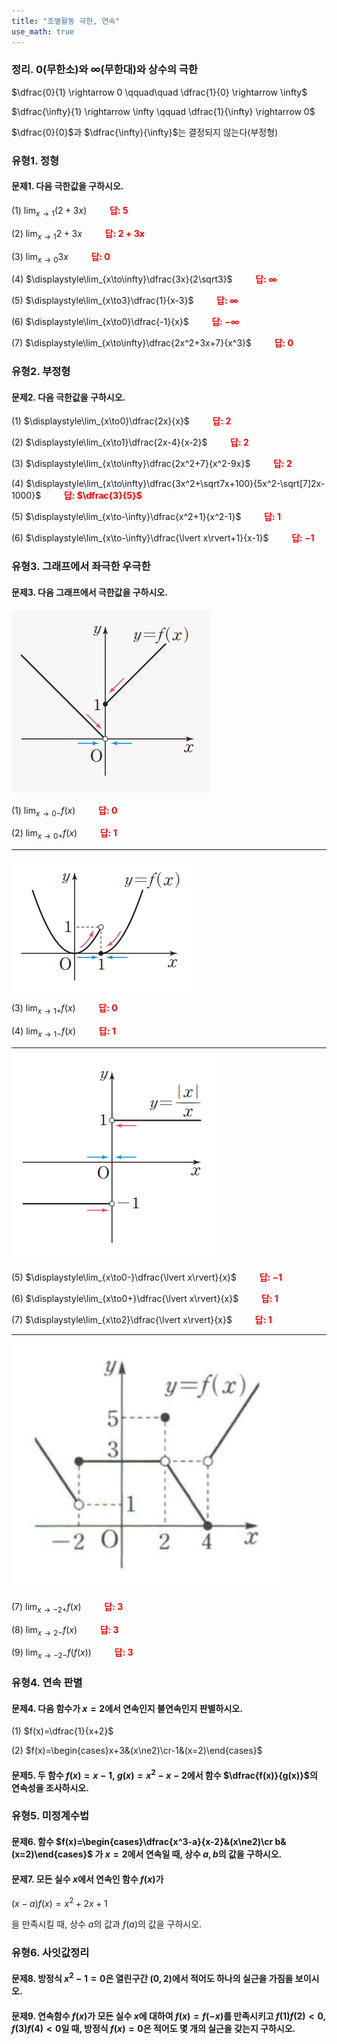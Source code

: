 ```yaml
---
title: "조별활동 극한, 연속"
use_math: true
---
```


### 정리. 0(무한소)와 $\infty$(무한대)와 상수의 극한

$\dfrac{0}{1} \rightarrow 0 \qquad\quad \dfrac{1}{0} \rightarrow \infty$

$\dfrac{\infty}{1} \rightarrow \infty \qquad \dfrac{1}{\infty} \rightarrow 0$

$\dfrac{0}{0}$과 $\dfrac{\infty}{\infty}$는 결정되지 않는다(부정형)

### 유형1. 정형

#### 문제1. 다음 극한값을 구하시오.

(1) $\displaystyle\lim_{x\to1}(2+3x)$
**<span style="color: red;">$\qquad$답: $5$</span>**

(2) $\displaystyle\lim_{x\to1}2+3x$
**<span style="color: red;">$\qquad$답: $2+3x$</span>**

(3) $\displaystyle\lim_{x\to0}3x$
**<span style="color: red;">$\qquad$답: $0$</span>**

(4) $\displaystyle\lim_{x\to\infty}\dfrac{3x}{2\sqrt3}$
**<span style="color: red;">$\qquad$답: $\infty$</span>**

(5) $\displaystyle\lim_{x\to3}\dfrac{1}{x-3}$
**<span style="color: red;">$\qquad$답: $\infty$</span>**

(6) $\displaystyle\lim_{x\to0}\dfrac{-1}{x}$
**<span style="color: red;">$\qquad$답: $-\infty$</span>**

(7) $\displaystyle\lim_{x\to\infty}\dfrac{2x^2+3x+7}{x^3}$
**<span style="color: red;">$\qquad$답: $0$</span>**

### 유형2. 부정형

#### 문제2. 다음 극한값을 구하시오.

(1) $\displaystyle\lim_{x\to0}\dfrac{2x}{x}$
**<span style="color: red;">$\qquad$답: $2$</span>**

(2) $\displaystyle\lim_{x\to1}\dfrac{2x-4}{x-2}$
**<span style="color: red;">$\qquad$답: $2$</span>**

(3) $\displaystyle\lim_{x\to\infty}\dfrac{2x^2+7}{x^2-9x}$
**<span style="color: red;">$\qquad$답: $2$</span>**

(4) $\displaystyle\lim_{x\to\infty}\dfrac{3x^2+\sqrt7x+100}{5x^2-\sqrt[7]2x-1000}$
**<span style="color: red;">$\qquad$답: $\dfrac{3}{5}$</span>**

(5) $\displaystyle\lim_{x\to-\infty}\dfrac{x^2+1}{x^2-1}$
**<span style="color: red;">$\qquad$답: $1$</span>**

(6) $\displaystyle\lim_{x\to-\infty}\dfrac{\lvert x\rvert+1}{x-1}$
**<span style="color: red;">$\qquad$답: $-1$</span>**

### 유형3. 그래프에서 좌극한 우극한

#### 문제3. 다음 그래프에서 극한값을 구하시오.

<img src="/assets/two cs/1-1.png"/>

(1) $\displaystyle\lim_{x\to0-}f(x)$
**<span style="color: red;">$\qquad$답: $0$</span>**

(2) $\displaystyle\lim_{x\to0+}f(x)$
**<span style="color: red;">$\qquad$답: $1$</span>**

<hr/>

<img src="/assets/two cs/1-2.png"/>

(3) $\displaystyle\lim_{x\to1+}f(x)$
**<span style="color: red;">$\qquad$답: $0$</span>**

(4) $\displaystyle\lim_{x\to1-}f(x)$
**<span style="color: red;">$\qquad$답: $1$</span>**

<hr/>

<img src="/assets/two cs/1-3.png"/>

(5) $\displaystyle\lim_{x\to0-}\dfrac{\lvert x\rvert}{x}$
**<span style="color: red;">$\qquad$답: $-1$</span>**

(6) $\displaystyle\lim_{x\to0+}\dfrac{\lvert x\rvert}{x}$
**<span style="color: red;">$\qquad$답: $1$</span>**

(7) $\displaystyle\lim_{x\to2}\dfrac{\lvert x\rvert}{x}$
**<span style="color: red;">$\qquad$답: $1$</span>**

<hr/>

<img src="/assets/two cs/2-2.png"/>

(7) $\displaystyle\lim_{x\to-2+}f(x)$
**<span style="color: red;">$\qquad$답: $3$</span>**

(8) $\displaystyle\lim_{x\to2-}f(x)$
**<span style="color: red;">$\qquad$답: $3$</span>**

(9) $\displaystyle\lim_{x\to-2-}f(f(x))$
**<span style="color: red;">$\qquad$답: $3$</span>**


### 유형4. 연속 판별

#### 문제4. 다음 함수가 $x=2$에서 연속인지 불연속인지 판별하시오.

(1) $f(x)=\dfrac{1}{x+2}$


(2) $f(x)=\begin{cases}x+3&(x\ne2)\cr-1&(x=2)\end{cases}$


#### 문제5. 두 함수 $f(x)=x-1,\ g(x)=x^2-x-2$에서 함수 $\dfrac{f(x)}{g(x)}$의 연속성을 조사하시오.


### 유형5. 미정계수법

#### 문제6. 함수 $f(x)=\begin{cases}\dfrac{x^3-a}{x-2}&(x\ne2)\cr b&(x=2)\end{cases}$ 가 $x=2$에서 연속일 때, 상수 $a, b$의 값을 구하시오.


#### 문제7. 모든 실수 $x$에서 연속인 함수 $f(x)$가 

$(x-a)f(x)=x^2+2x+1$

을 만족시킬 때, 상수 $a$의 값과 $f(a)$의 값을 구하시오.


### 유형6. 사잇값정리

#### 문제8. 방정식 $x^2-1=0$은 열린구간 $(0, 2)$에서 적어도 하나의 실근을 가짐을 보이시오.


#### 문제9. 연속함수 $f(x)$가 모든 실수 $x$에 대하여 $f(x)=f(-x)$를 만족시키고 $f(1)f(2)<0$, $f(3)f(4)<0$일 때, 방정식 $f(x)=0$은 적어도 몇 개의 실근을 갖는지 구하시오.